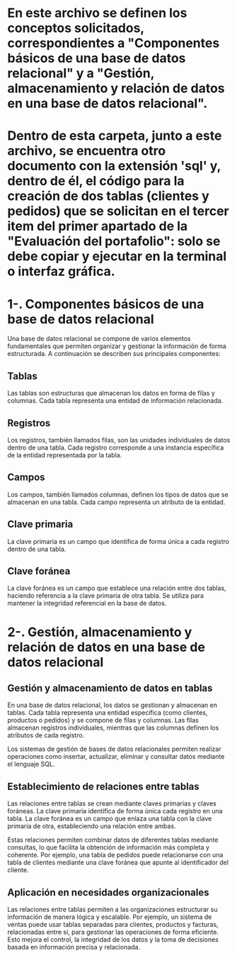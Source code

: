 # En este archivo se definen los conceptos solicitados, correspondientes a "Componentes básicos de una base de datos relacional" y a "Gestión, almacenamiento y relación de datos en una base de datos relacional".

# Dentro de esta carpeta, junto a este archivo, se encuentra otro documento con la extensión 'sql' y, dentro de él, el código para la creación de dos tablas (clientes y pedidos) que se solicitan en el tercer item del primer apartado de la "Evaluación del portafolio": solo se debe copiar y ejecutar en la terminal o interfaz gráfica. 



# 1-. Componentes básicos de una base de datos relacional
Una base de datos relacional se compone de varios elementos fundamentales que permiten organizar y gestionar la información de forma estructurada. A continuación se describen sus principales componentes:

## Tablas
Las tablas son estructuras que almacenan los datos en forma de filas y columnas. Cada tabla representa una entidad de información relacionada.

## Registros
Los registros, también llamados filas, son las unidades individuales de datos dentro de una tabla. Cada registro corresponde a una instancia específica de la entidad representada por la tabla.

## Campos
Los campos, también llamados columnas, definen los tipos de datos que se almacenan en una tabla. Cada campo representa un atributo de la entidad.

## Clave primaria
La clave primaria es un campo que identifica de forma única a cada registro dentro de una tabla.

## Clave foránea
La clave foránea es un campo que establece una relación entre dos tablas, haciendo referencia a la clave primaria de otra tabla. Se utiliza para mantener la integridad referencial en la base de datos.




# 2-. Gestión, almacenamiento y relación de datos en una base de datos relacional
## Gestión y almacenamiento de datos en tablas
En una base de datos relacional, los datos se gestionan y almacenan en tablas. Cada tabla representa una entidad específica (como clientes, productos o pedidos) y se compone de filas y columnas. Las filas almacenan registros individuales, mientras que las columnas definen los atributos de cada registro.

Los sistemas de gestión de bases de datos relacionales permiten realizar operaciones como insertar, actualizar, eliminar y consultar datos mediante el lenguaje SQL.

## Establecimiento de relaciones entre tablas
Las relaciones entre tablas se crean mediante claves primarias y claves foráneas. La clave primaria identifica de forma única cada registro en una tabla. La clave foránea es un campo que enlaza una tabla con la clave primaria de otra, estableciendo una relación entre ambas.

Estas relaciones permiten combinar datos de diferentes tablas mediante consultas, lo que facilita la obtención de información más completa y coherente. Por ejemplo, una tabla de pedidos puede relacionarse con una tabla de clientes mediante una clave foránea que apunte al identificador del cliente.

## Aplicación en necesidades organizacionales
Las relaciones entre tablas permiten a las organizaciones estructurar su información de manera lógica y escalable. Por ejemplo, un sistema de ventas puede usar tablas separadas para clientes, productos y facturas, relacionadas entre sí, para gestionar las operaciones de forma eficiente. Esto mejora el control, la integridad de los datos y la toma de decisiones basada en información precisa y relacionada.

